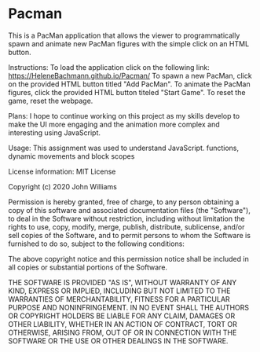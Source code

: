 # Pacman


This is a PacMan application that allows the viewer to programmatically spawn and animate new PacMan figures with the simple click on an HTML button.

Instructions:
To load the application click on the following link: https://HeleneBachmann.github.io/Pacman/
To spawn a new PacMan, click on the provided HTML button titled "Add PacMan".
To animate the PacMan figures, click the provided HTML button titeled "Start Game".
To reset the game, reset the webpage.

Plans:
I hope to continue working on this project as my skills develop to make the UI more engaging and the animation more complex and interesting using JavaScript.

Usage:
This assignment was used to understand JavaScript. functions, dynamic movements and block scopes


License information:
MIT License

Copyright (c) 2020 John Williams

Permission is hereby granted, free of charge, to any person obtaining a copy
of this software and associated documentation files (the "Software"), to deal
in the Software without restriction, including without limitation the rights
to use, copy, modify, merge, publish, distribute, sublicense, and/or sell
copies of the Software, and to permit persons to whom the Software is
furnished to do so, subject to the following conditions:

The above copyright notice and this permission notice shall be included in all
copies or substantial portions of the Software.

THE SOFTWARE IS PROVIDED "AS IS", WITHOUT WARRANTY OF ANY KIND, EXPRESS OR
IMPLIED, INCLUDING BUT NOT LIMITED TO THE WARRANTIES OF MERCHANTABILITY,
FITNESS FOR A PARTICULAR PURPOSE AND NONINFRINGEMENT. IN NO EVENT SHALL THE
AUTHORS OR COPYRIGHT HOLDERS BE LIABLE FOR ANY CLAIM, DAMAGES OR OTHER
LIABILITY, WHETHER IN AN ACTION OF CONTRACT, TORT OR OTHERWISE, ARISING FROM,
OUT OF OR IN CONNECTION WITH THE SOFTWARE OR THE USE OR OTHER DEALINGS IN THE
SOFTWARE.
